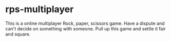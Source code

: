 # rps-multiplayer

This is a online multiplayer Rock, paper, scissors game.
Have a dispute and can't decide on something with someone. Pull up this game and settle it fair and square.
